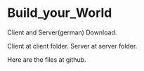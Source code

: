 # Build_your_World
Client and Server(german) Download.

Client at client folder.
Server at server folder.

Here are the files at github.

